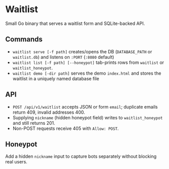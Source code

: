 # Waitlist

Small Go binary that serves a waitlist form and SQLite-backed API.

## Commands

- `waitlist serve [-f path]` creates/opens the DB (`DATABASE_PATH` or `waitlist.db`) and listens on `:PORT` (`:8080` default)
- `waitlist list [-f path] [--honeypot]` tab-prints rows from `waitlist` or `waitlist_honeypot`.
- `waitlist demo [-dir path]` serves the demo `index.html` and stores the waitlist in a uniquely named database file

## API

- `POST /api/v1/waitlist` accepts JSON or form `email`; duplicate emails return 409, invalid addresses 400.
- Supplying `nickname` (hidden honeypot field) writes to `waitlist_honeypot` and still returns 201.
- Non-POST requests receive 405 with `Allow: POST`.

## Honeypot

Add a hidden `nickname` input to capture bots separately without blocking real users.
